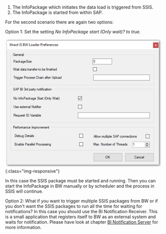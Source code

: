 
1. The InfoPackage which initiates the data load is triggered from SSIS.
2. The InfoPackage is started from within SAP.

For the second scenario there are again two options:

Option 1: Set the setting *No InfoPackage start (Only wait)? to true.*

![External-Notification-02](/img/content/External-Notification-02.png){:class="img-responsive"}

In this case the SSIS package must be started and running. Then you can start the InfoPackage in BW manually or by scheduler and the process in SSIS will continue.


Option 2: What if you want to trigger multiple SSIS packages from BW or if you don't want the SSIS packages to run all the time for waiting for notifications? In this case you should use the BI Notification Receiver. This is a small application that registers itself to BW as an external system and waits for notification. Please have look at chapter [BI Notification Server](../the-bi-notification-server) for more information.